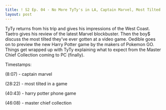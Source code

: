 ```yaml
---
title: ! S2 Ep. 04 - No More TyTy's in LA, Captain Marvel, Most Tilted Moments, Harry Potter AR, & Master Chief Collection on PC
layout: post
---
```

<p>TyTy returns from his trip and gives his impressions of the West Coast. Taetro gives his review of the latest Marvel blockbuster. Then the boy$ discuss the most tilted they've ever gotten at a video game. Oedible goes on to preview the new Harry Potter game by the makers of Pokemon GO. Things get wrapped up with TyTy explaining what to expect from the Master Chief Collection coming to PC (finally).&nbsp;</p>
<p>Timestamps:</p>
<p>(8:07) - captain marvel</p>
<p>(28:22) - most tilted in a game</p>
<p>(40:43) - harry potter phone game</p>
<p>(46:08) - master chief collection</p>

